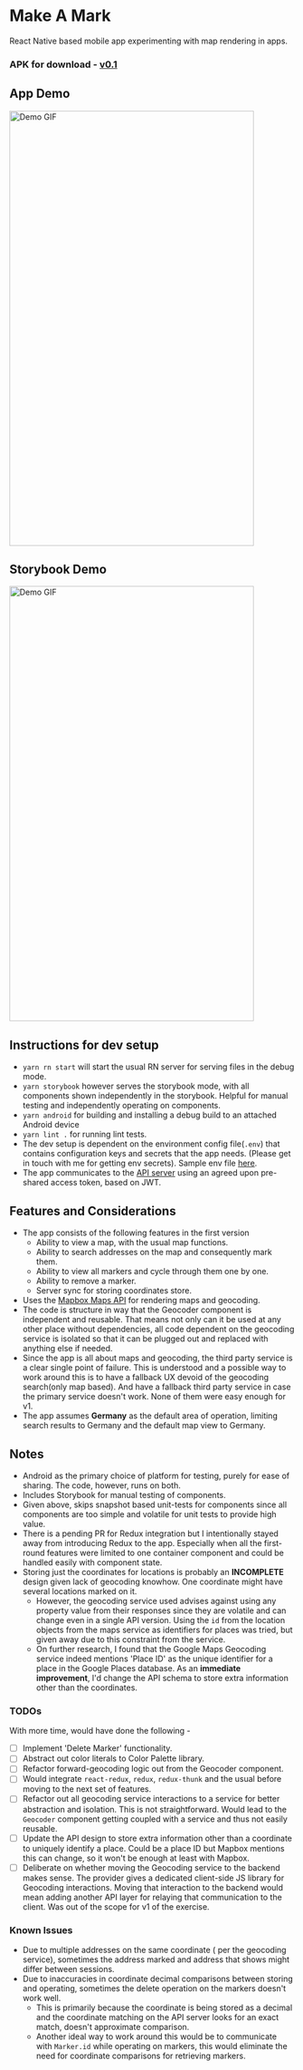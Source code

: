 # Make A Mark

React Native based mobile app experimenting with map rendering in apps.

### APK for download - [v0.1](https://github.com/prithsharma/make-a-mark/releases/download/0.1/make-a-mark.apk)

## App Demo

<img src="./demo/make-a-mark.gif" alt="Demo GIF" width="432" height="768" />

## Storybook Demo

<img src="./demo/storybook.gif" alt="Demo GIF" width="432" height="768" />

## Instructions for dev setup

- `yarn rn start` will start the usual RN server for serving files in the debug mode.
- `yarn storybook` however serves the storybook mode, with all components shown independently in
the storybook. Helpful for manual testing and independently operating on components.
- `yarn android` for building and installing a debug build to an attached Android device
- `yarn lint .` for running lint tests.
- The dev setup is dependent on the environment config file(`.env`) that contains configuration
keys and secrets that the app needs. (Please get in touch with me for getting env secrets).
Sample env file [here](./env).
- The app communicates to the [API server](https://github.com/prithsharma/marker-api) using an
agreed upon pre-shared access token, based on JWT.

## Features and Considerations

- The app consists of the following features in the first version
  - Ability to view a map, with the usual map functions.
  - Ability to search addresses on the map and consequently mark them.
  - Ability to view all markers and cycle through them one by one.
  - Ability to remove a marker.
  - Server sync for storing coordinates store.
- Uses the [Mapbox Maps API](https://www.mapbox.com/maps/) for rendering maps and geocoding.
- The code is structure in way that the Geocoder component is independent and reusable.
That means not only can it be used at any other place without dependencies, all code dependent on
the geocoding service is isolated so that it can be plugged out and replaced with anything else if
needed.
- Since the app is all about maps and geocoding, the third party service is a clear single point
of failure. This is understood and a possible way to work around this is to have a fallback UX
devoid of the geocoding search(only map based). And have a fallback third party service in case the
primary service doesn't work. None of them were easy enough for v1.
- The app assumes **Germany** as the default area of operation, limiting search results to Germany
and the default map view to Germany.

## Notes

- Android as the primary choice of platform for testing, purely for ease of sharing. The code,
however, runs on both.
- Includes Storybook for manual testing of components.
- Given above, skips snapshot based unit-tests for components since all components are too simple
and volatile for unit tests to provide high value.
- There is a pending PR for Redux integration but I intentionally stayed away from introducing
Redux to the app. Especially when all the first-round features were limited to one container
component and could be handled easily with component state.
- Storing just the coordinates for locations is probably an **INCOMPLETE** design given lack of geocoding
knowhow. One coordinate might have several locations marked on it.
  - However, the geocoding service used advises against using any property value from their
  responses since they are volatile and can change even in a single API version. Using the `id`
  from the location objects from the maps service as identifiers for places was tried, but given
  away due to this constraint from the service.
  - On further research, I found that the Google Maps Geocoding service indeed mentions 'Place ID'
  as the unique identifier for a place in the Google Places database. As an **immediate improvement**,
  I'd change the API schema to store extra information other than the coordinates.

### TODOs

With more time, would have done the following -

- [ ] Implement 'Delete Marker' functionality.
- [ ] Abstract out color literals to Color Palette library.
- [ ] Refactor forward-geocoding logic out from the Geocoder component.
- [ ] Would integrate `react-redux`, `redux`, `redux-thunk` and the usual before moving to the next
set of features.
- [ ] Refactor out all geocoding service interactions to a service for better abstraction and
isolation. This is not straightforward. Would lead to the `Geocoder` component getting coupled with
a service and thus not easily reusable.
- [ ] Update the API design to store extra information other than a coordinate to uniquely identify
a place. Could be a place ID but Mapbox mentions this can change, so it won't be enough at least
with Mapbox.
- [ ] Deliberate on whether moving the Geocoding service to the backend makes sense. The provider
gives a dedicated client-side JS library for Geocoding interactions. Moving that interaction to the
backend would mean adding another API layer for relaying that communication to the client. Was out
of the scope for v1 of the exercise.

### Known Issues

- Due to multiple addresses on the same coordinate ( per the geocoding service), sometimes the
address marked and address that shows might differ between sessions.
- Due to inaccuracies in coordinate decimal comparisons between storing and operating, sometimes
the delete operation on the markers doesn't work well.
  - This is primarily because the coordinate is being stored as a decimal and the coordinate matching
on the API server looks for an exact match, doesn't approximate comparison.
  - Another ideal way to work around this would be to communicate with `Marker.id` while operating
  on markers, this would eliminate the need for coordinate comparisons for retrieving markers.
